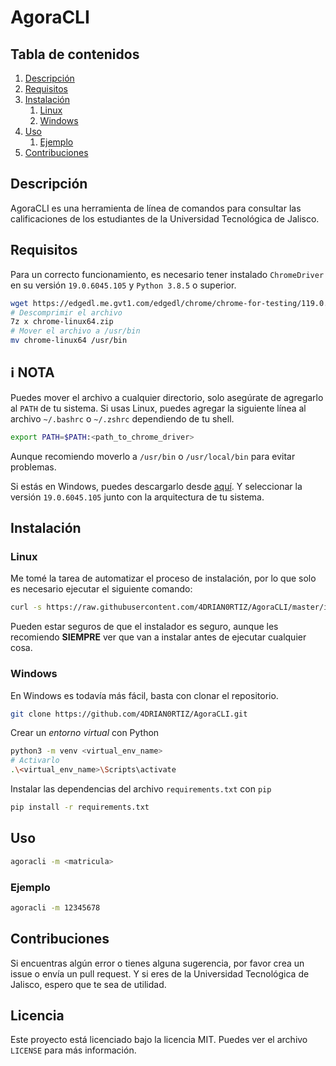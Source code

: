 # AgoraCLI

## Tabla de contenidos
1. [Descripción](#descripción)
2. [Requisitos](#requisitos)
3. [Instalación](#instalación)
    1. [Linux](#linux)
    2. [Windows](#windows)
4. [Uso](#uso)
    1. [Ejemplo](#ejemplo)
5. [Contribuciones](#contribuciones)

## Descripción

AgoraCLI es una herramienta de línea de comandos para consultar las calificaciones de los estudiantes de la Universidad Tecnológica de Jalisco.

## Requisitos

Para un correcto funcionamiento, es necesario tener instalado `ChromeDriver` en su versión `19.0.6045.105` y `Python 3.8.5` o superior.

```bash
wget https://edgedl.me.gvt1.com/edgedl/chrome/chrome-for-testing/119.0.6045.105/linux64/chrome-linux64.zip
# Descomprimir el archivo
7z x chrome-linux64.zip
# Mover el archivo a /usr/bin
mv chrome-linux64 /usr/bin
```

## :information_source: NOTA

Puedes mover el archivo a cualquier directorio, solo asegúrate de agregarlo al `PATH` de tu sistema. Si usas Linux, puedes agregar la siguiente línea al archivo `~/.bashrc` o `~/.zshrc` dependiendo de tu shell.
```bash
export PATH=$PATH:<path_to_chrome_driver>
```
Aunque recomiendo moverlo a `/usr/bin` o `/usr/local/bin` para evitar problemas.

Si estás en Windows, puedes descargarlo desde [aquí](https://googlechromelabs.github.io/chrome-for-testing/#stable). Y seleccionar la versión `19.0.6045.105` junto con la arquitectura de tu sistema.

## Instalación

### Linux

Me tomé la tarea de automatizar el proceso de instalación, por lo que solo es necesario ejecutar el siguiente comando:
```bash
curl -s https://raw.githubusercontent.com/4DRIAN0RTIZ/AgoraCLI/master/install.sh | bash
```

Pueden estar seguros de que el instalador es seguro, aunque les recomiendo **SIEMPRE** ver que van a instalar antes de ejecutar cualquier cosa.


### Windows

En Windows es todavía más fácil, basta con clonar el repositorio.
```bash
git clone https://github.com/4DRIAN0RTIZ/AgoraCLI.git
```
Crear un _entorno virtual_ con Python
```bash
python3 -m venv <virtual_env_name>
# Activarlo
.\<virtual_env_name>\Scripts\activate
```

Instalar las dependencias del archivo `requirements.txt` con `pip`

```bash
pip install -r requirements.txt
```

## Uso

```bash
agoracli -m <matricula>
```

### Ejemplo
```bash
agoracli -m 12345678
```

## Contribuciones

Si encuentras algún error o tienes alguna sugerencia, por favor crea un issue o envía un pull request. Y si eres de la Universidad Tecnológica de Jalisco, espero que te sea de utilidad.

## Licencia

Este proyecto está licenciado bajo la licencia MIT. Puedes ver el archivo `LICENSE` para más información.

